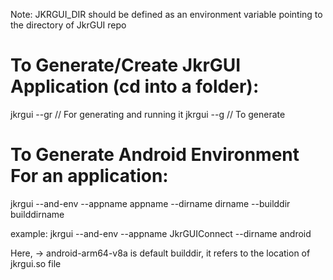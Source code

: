 Note: JKRGUI_DIR should be defined as an environment variable pointing to the directory of JkrGUI repo

# To Generate/Create JkrGUI Application (cd into a folder):

jkrgui --gr // For generating and running it 
jkrgui --g // To generate

# To Generate Android Environment For an application:

jkrgui --and-env --appname appname --dirname dirname --builddir builddirname

example:
jkrgui --and-env --appname JkrGUIConnect --dirname android

Here,
-> android-arm64-v8a is default builddir, it refers to the location of jkrgui.so file

